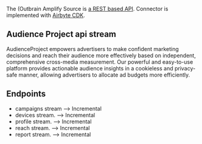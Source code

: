 The (Outbrain Amplify Source is [a REST based API](https://www.audienceproject.com/). 
Connector is implemented with [Airbyte CDK](https://docs.airbyte.io/connector-development/cdk-python).

## Audience Project api stream
AudienceProject empowers advertisers to make confident marketing decisions and reach their audience more effectively based on independent, comprehensive cross-media measurement. Our powerful and easy-to-use platform provides actionable audience insights in a cookieless and privacy-safe manner, allowing advertisers to allocate ad budgets more efficiently.
## Endpoints
* campaigns stream --> Incremental
* devices stream. --> Incremental
* profile stream. --> Incremental
* reach stream. --> Incremental
* report stream. --> Incremental